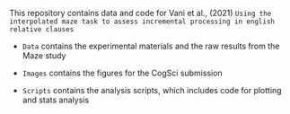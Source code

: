 This repository contains data and code for Vani et al., (2021) `Using the interpolated maze task to assess incremental processing in english relative clauses`

- `Data` contains the experimental materials and the raw results from the Maze study

- `Images` contains the figures for the CogSci submission

- `Scripts` contains the analysis scripts, which includes code for plotting and stats analysis
